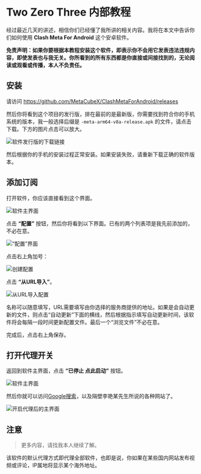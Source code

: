 # Two Zero Three 内部教程

经过最近几天的讲述，相信你们已经懂了我所讲的相关内容。我将在本文中告诉你们如何使用 **Clash Meta For Android** 这个安卓软件。

**免责声明：如果你要根据本教程安装这个软件，即表示你不会用它发表违法违规内容，即使发表也与我无关。你所看到的所有东西都是你直接或间接找到的，无论阅读或观看或传播，本人不负责任。**

## 安装

请访问 https://github.com/MetaCubeX/ClashMetaForAndroid/releases

然后你将看到这个项目的发行版，排在最前的是最新版，你需要找到符合你的手机系统的版本，我一般选择后缀是 `-meta-arm64-v8a-release.apk` 的文件，请点击下载。下方的图片点击可以放大。

![软件发行版的下载链接](image.png)

然后根据你的手机的安装过程正常安装。如果安装失败，请重新下载正确的软件版本。

## 添加订阅

打开软件，你应该直接看到这个界面。

![软件主界面](1727701466976.jpg)

点击 **“配置”** 按钮，然后你将看到以下界面。已有的两个列表项是我先前添加的，不必在意。

![“配置”界面](image-1.png)

点击右上角加号：

![创建配置](1727701466969.jpg)

点击 **“从URL导入”**。

![从URL导入配置](1727701466965.jpg)

名称可以随意填写，URL需要填写由你选择的服务商提供的地址。如果是会自动更新的文件，则点击“自动更新”下面的横线，然后根据指示填写自动更新时间，该软件将会每隔一段时间更新配置文件。最后一个“浏览文件”不必在意。

完成后，点击右上角保存。

## 打开代理开关

返回到软件主界面，点击 **“已停止 点此启动”** 按钮。

![软件主界面](1727701466976.jpg)

然后你就可以访问[Google搜索](https://www.google.com/)，以及隔壁李艳某先生所说的各种网站了。

![开启代理后的主界面](1727701466962.jpg)

## 注意

> 更多内容，请找我本人继续了解。

该软件的默认代理方式即代理全部软件，也即是说，你如果在某些国内网站发布视频或评论，IP属地将显示某个海外地址。